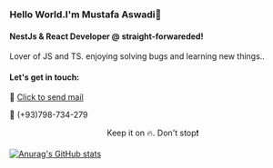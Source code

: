 ### Hello World.I'm Mustafa Aswadi👋

#### NestJs & React Developer @ straight-forwareded!
Lover of JS and TS. enjoying solving bugs and learning new things..<PR />   

#### Let's get in touch:
<p> 📧 <a href="mailto:aswadimustafa16@gmail.com">Click to send mail</a></p>
<p> 📱 (+93)798-734-279 </p> 
<p align="center"> Keep it on 🔥. Don't stop❗ </p>

[![Anurag's GitHub stats](https://github-readme-stats.vercel.app/api?username=anuraghazra)](https://github.com/anuraghazra/github-readme-stats)
